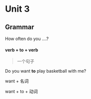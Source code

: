 # Unit 3 

## Grammar

How often do you ....?

#### verb + to + verb

> 一个句子

Do you want **to** play basketball with me?

want + 名词

want + to + 动词